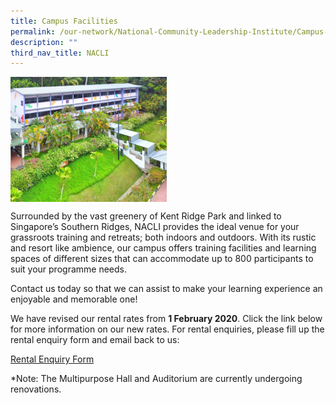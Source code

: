 ```yaml
---
title: Campus Facilities
permalink: /our-network/National-Community-Leadership-Institute/Campus-Facilities
description: ""
third_nav_title: NACLI
---
```

<img style="height:200px;width:250px"  align="left" src="/images/Our%20Network/NACLI/Campus%20Facilities%20-LL%20(Website)%20(200%20x%20250).jpg">
<br clear="left">

Surrounded by the vast greenery of Kent Ridge Park and linked to Singapore’s Southern Ridges, NACLI provides the ideal venue for your grassroots training and retreats; both indoors and outdoors. With its rustic and resort like ambience, our campus offers training facilities and learning spaces of different sizes that can accommodate up to 800 participants to suit your programme needs. 

Contact us today so that we can assist to make your learning experience an enjoyable and memorable one!

We have revised our rental rates from **1 February 2020**. Click the link below for more information on our new rates. For rental enquiries, please fill up the rental enquiry form and email back to us: 

[Rental Enquiry Form](/files/Our%20Network/NACLI/Campus%20Facilities/NACLI%20Rental%20Enquiry%20Form%20(2022).pdf)

*Note: The Multipurpose Hall and Auditorium are currently undergoing renovations.
